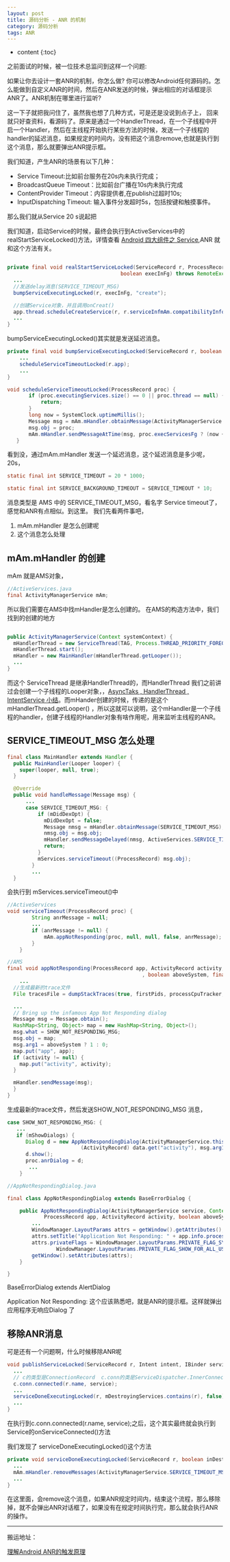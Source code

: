 ```yaml
---
layout: post
title: 源码分析 - ANR 的机制
category: 源码分析
tags: ANR
---
```

* content
{:toc}

之前面试的时候，被一位技术总监问到这样一个问题:

如果让你去设计一套ANR的机制，你怎么做? 你可以修改Android任何源码的。怎么能做到自定义ANR的时间，然后在ANR发送的时候，弹出相应的对话框提示ANR了。ANR机制在哪里进行监听?

这一下子就把我问住了，虽然我也想了几种方式，可是还是没说到点子上，
回来就只好查资料，看源码了。原来是通过一个HandlerThread，在一个子线程中开启一个Handler，然后在主线程开始执行某些方法的时候，发送一个子线程的handler的延迟消息，如果规定的时间内，没有把这个消息remove,也就是执行到这个消息，那么就要弹出ANR提示框。


我们知道，产生ANR的场景有以下几种：
* Service Timeout:比如前台服务在20s内未执行完成；
* BroadcastQueue Timeout：比如前台广播在10s内未执行完成
* ContentProvider Timeout：内容提供者,在publish过超时10s;
* InputDispatching Timeout: 输入事件分发超时5s，包括按键和触摸事件。

那么我们就从Service 20 s说起把

我们知道，启动Service的时候，最终会执行到ActiveServices中的 realStartServiceLocked()方法，详情查看 [Android 四大组件之 Service](../../../../2019/03/25/Android-Service-Core/),ANR 就和这个方法有关。

```java

private final void realStartServiceLocked(ServiceRecord r, ProcessRecord app,
                                     boolean execInFg) throws RemoteException {
  ...
  //发送delay消息(SERVICE_TIMEOUT_MSG)
  bumpServiceExecutingLocked(r, execInFg, "create");

  //创建Service对象，并且调用onCreat()
  app.thread.scheduleCreateService(r, r.serviceInfmAm.compatibilityInfoForPackageLocked(r.serviceInfo.applicationInfo), app.repProcState);
  ...
}

```
bumpServiceExecutingLocked()其实就是发送延迟消息。

```java
private final void bumpServiceExecutingLocked(ServiceRecord r, boolean fg, String why) {
    ...
    scheduleServiceTimeoutLocked(r.app);
    ...
}

void scheduleServiceTimeoutLocked(ProcessRecord proc) {
       if (proc.executingServices.size() == 0 || proc.thread == null) {
           return;
       }
       long now = SystemClock.uptimeMillis();
       Message msg = mAm.mHandler.obtainMessage(ActivityManagerService.SERVICE_TIMEOUT_MSG);
       msg.obj = proc;
       mAm.mHandler.sendMessageAtTime(msg, proc.execServicesFg ? (now + SERVICE_TIMEOUT) : (now SERVICE_BACKGROUND_TIMEOUT));
   }
```

看到没，通过mAm.mHandler 发送一个延迟消息，这个延迟消息是多少呢，20s，

```java
static final int SERVICE_TIMEOUT = 20 * 1000;

static final int SERVICE_BACKGROUND_TIMEOUT = SERVICE_TIMEOUT * 10;
```
消息类型是 AMS 中的 SERVICE_TIMEOUT_MSG，看名字 Service timeout了，感觉和ANR有点相似。到这里。
我们先看两件事吧，
1. mAm.mHandler 是怎么创建呢
2. 这个消息怎么处理

## mAm.mHandler 的创建
mAm 就是AMS对象，
```java
//ActiveServices.java
final ActivityManagerService mAm;
```
所以我们需要在AMS中找mHandler是怎么创建的。
在AMS的构造方法中，我们找到的创建的地方

```java

public ActivityManagerService(Context systemContext) {
  mHandlerThread = new ServiceThread(TAG, Process.THREAD_PRIORITY_FOREGROUND, false /*allowIo*/);
  mHandlerThread.start();
  mHandler = new MainHandler(mHandlerThread.getLooper());
  ...
}
```
而这个 ServiceThread 是继承HandlerThread的，而HandlerThread 我们之前讲过会创建一个子线程的Looper对象，，[AsyncTaks , HandlerThread , IntentService 小结](../../../../2018/03/17/Android-Thread/)。而mHander创建的时候，传递的是这个mHandlerThread.getLooper() ，所以这就可以说明，这个mHandler是一个子线程的handler，创建子线程的Handler对象有啥作用呢，用来监听主线程的ANR。

## SERVICE_TIMEOUT_MSG 怎么处理

```java
final class MainHandler extends Handler {
  public MainHandler(Looper looper) {
  	super(looper, null, true);
  }

  @Override
  public void handleMessage(Message msg) {
      ...
      case SERVICE_TIMEOUT_MSG: {
          if (mDidDexOpt) {
          	mDidDexOpt = false;
          	Message nmsg = mHandler.obtainMessage(SERVICE_TIMEOUT_MSG);
          	nmsg.obj = msg.obj;
          	mHandler.sendMessageDelayed(nmsg, ActiveServices.SERVICE_TIMEOUT);
          	return;
          }
          mServices.serviceTimeout((ProcessRecord) msg.obj);
        }
        ...
  }
```
会执行到 mServices.serviceTimeout()中

```java
//ActiveServices
void serviceTimeout(ProcessRecord proc) {
        String anrMessage = null;
        ...
        if (anrMessage != null) {
            mAm.appNotResponding(proc, null, null, false, anrMessage);
        }
    }
```

```java
//AMS
final void appNotResponding(ProcessRecord app, ActivityRecord activity, ActivityRecord parent
                                            , boolean aboveSystem, final String annotation) {
	...
  //生成最新的trace文件
  File tracesFile = dumpStackTraces(true, firstPids, processCpuTracker, lastPids, NATIVE_STACKS_OF_INTEREST);

  ...
  // Bring up the infamous App Not Responding dialog
  Message msg = Message.obtain();
  HashMap<String, Object> map = new HashMap<String, Object>();
  msg.what = SHOW_NOT_RESPONDING_MSG;
  msg.obj = map;
  msg.arg1 = aboveSystem ? 1 : 0;
  map.put("app", app);
  if (activity != null) {
  	map.put("activity", activity);
  }

  mHandler.sendMessage(msg);
  }
}
```

生成最新的trace文件，然后发送SHOW_NOT_RESPONDING_MSG 消息，
```java
case SHOW_NOT_RESPONDING_MSG: {
   ...
   if (mShowDialogs) {
      Dialog d = new AppNotRespondingDialog(ActivityManagerService.this, mContext, proc,
                        (ActivityRecord) data.get("activity"), msg.arg1 != 0);
      d.show();
      proc.anrDialog = d;
       ...
    }

//AppNotRespondingDialog.java

final class AppNotRespondingDialog extends BaseErrorDialog {

    public AppNotRespondingDialog(ActivityManagerService service, Context context,
            ProcessRecord app, ActivityRecord activity, boolean aboveSystem) {
        ...
        WindowManager.LayoutParams attrs = getWindow().getAttributes();
        attrs.setTitle("Application Not Responding: " + app.info.processName);
        attrs.privateFlags = WindowManager.LayoutParams.PRIVATE_FLAG_SYSTEM_ERROR |
                WindowManager.LayoutParams.PRIVATE_FLAG_SHOW_FOR_ALL_USERS;
        getWindow().setAttributes(attrs);
    }

}
```
BaseErrorDialog extends AlertDialog

Application Not Responding:  这个应该熟悉吧，就是ANR的提示框。这样就弹出应用程序无响应Dialog 了


## 移除ANR消息
可是还有一个问题啊，什么时候移除ANR呢

```java
void publishServiceLocked(ServiceRecord r, Intent intent, IBinder service) {
  ...
  // c的类型是ConnectionRecord  c.conn的类是ServiceDispatcher.InnerConnection
  c.conn.connected(r.name, service);
  ...
  serviceDoneExecutingLocked(r, mDestroyingServices.contains(r), false);
  ...
}

```
在执行到c.conn.connected(r.name, service);之后，这个其实最终就会执行到Service的onServiceConnected()方法

我们发现了 serviceDoneExecutingLocked()这个方法
```java
private void serviceDoneExecutingLocked(ServiceRecord r, boolean inDestroying, boolean finishing) {
  ...
  mAm.mHandler.removeMessages(ActivityManagerService.SERVICE_TIMEOUT_MSG, r.app);
  ...
}
```
在这里面，会remove这个消息，如果ANR规定时间内，结束这个流程，那么移除掉，就不会弹出ANR对话框了，如果没有在规定时间执行完，那么就会执行ANR的操作。


---
搬运地址：    
 
[理解Android ANR的触发原理](http://gityuan.com/2016/07/02/android-anr/)  

